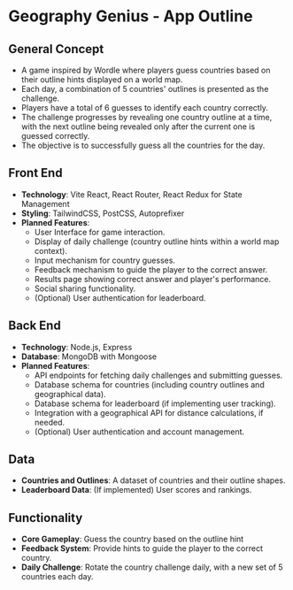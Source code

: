 # Geography Genius - App Outline

## General Concept

- A game inspired by Wordle where players guess countries based on their outline hints displayed on a world map.
- Each day, a combination of 5 countries' outlines is presented as the challenge.
- Players have a total of 6 guesses to identify each country correctly.
- The challenge progresses by revealing one country outline at a time, with the next outline being revealed only after the current one is guessed correctly.
- The objective is to successfully guess all the countries for the day.

## Front End

- **Technology**: Vite React, React Router, React Redux for State Management
- **Styling**: TailwindCSS, PostCSS, Autoprefixer
- **Planned Features**:
  - User Interface for game interaction.
  - Display of daily challenge (country outline hints within a world map context).
  - Input mechanism for country guesses.
  - Feedback mechanism to guide the player to the correct answer.
  - Results page showing correct answer and player's performance.
  - Social sharing functionality.
  - (Optional) User authentication for leaderboard.

## Back End

- **Technology**: Node.js, Express
- **Database**: MongoDB with Mongoose
- **Planned Features**:
  - API endpoints for fetching daily challenges and submitting guesses.
  - Database schema for countries (including country outlines and geographical data).
  - Database schema for leaderboard (if implementing user tracking).
  - Integration with a geographical API for distance calculations, if needed.
  - (Optional) User authentication and account management.

## Data

- **Countries and Outlines**: A dataset of countries and their outline shapes.
- **Leaderboard Data**: (If implemented) User scores and rankings.

## Functionality

- **Core Gameplay**: Guess the country based on the outline hint
- **Feedback System**: Provide hints to guide the player to the correct country.
- **Daily Challenge**: Rotate the country challenge daily, with a new set of 5 countries each day.
